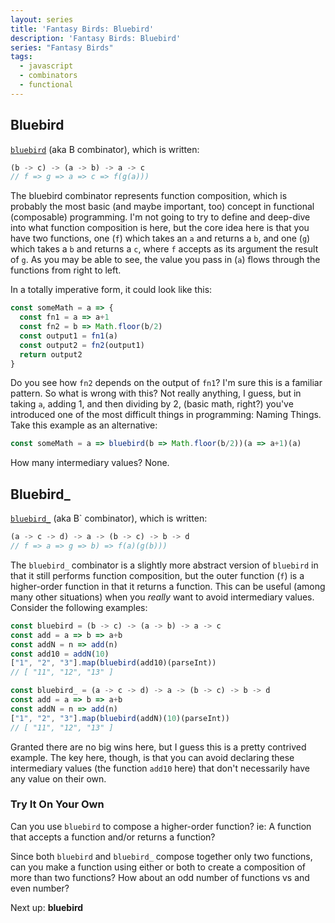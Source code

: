 ```yaml
---
layout: series
title: 'Fantasy Birds: Bluebird'
description: 'Fantasy Birds: Bluebird'
series: "Fantasy Birds"
tags: 
  - javascript
  - combinators
  - functional
---
```


## Bluebird

[`bluebird`](https://github.com/fantasyland/fantasy-birds#bluebird--b---c---a---b---a---c) (aka B combinator), which is written:

```javascript
(b -> c) -> (a -> b) -> a -> c
// f => g => a => c => f(g(a)))
```

The bluebird combinator represents function composition, which is probably the most basic (and maybe important, too) concept in functional (composable) programming. I'm not going to try to define and deep-dive into what function composition is here, but the core idea here is that you have two functions, one (`f`) which takes an `a` and returns a `b`, and one (`g`) which takes a `b` and returns a `c`, where `f` accepts as its argument the result of `g`. As you may be able to see, the value you pass in (`a`) flows through the functions from right to left.

In a totally imperative form, it could look like this:

```javascript
const someMath = a => {
  const fn1 = a => a+1
  const fn2 = b => Math.floor(b/2)
  const output1 = fn1(a)
  const output2 = fn2(output1)
  return output2
}
```

Do you see how `fn2` depends on the output of `fn1`? I'm sure this is a familiar pattern. So what is wrong with this? Not really anything, I guess, but in taking `a`, adding 1, and then dividing by 2, (basic math, right?) you've introduced one of the most difficult things in programming: Naming Things. Take this example as an alternative:

```javascript
const someMath = a => bluebird(b => Math.floor(b/2))(a => a+1)(a)
```

How many intermediary values? None.

## Bluebird_

[`bluebird_`](https://github.com/fantasyland/fantasy-birds#bluebird_--a---c---d---a---b---c---b---d) (aka B` combinator), which is written:

```javascript
(a -> c -> d) -> a -> (b -> c) -> b -> d
// f => a => g => b) => f(a)(g(b)))
```

The `bluebird_` combinator is a slightly more abstract version of `bluebird` in that it still performs function composition, but the outer function (`f`) is a higher-order function in that it returns a function. This can be useful (among many other situations) when you _really_ want to avoid intermediary values. Consider the following examples:

```javascript
const bluebird = (b -> c) -> (a -> b) -> a -> c
const add = a => b => a+b
const addN = n => add(n)
const add10 = addN(10)
["1", "2", "3"].map(bluebird(add10)(parseInt))
// [ "11", "12", "13" ]
```

```javascript
const bluebird_ = (a -> c -> d) -> a -> (b -> c) -> b -> d
const add = a => b => a+b
const addN = n => add(n)
["1", "2", "3"].map(bluebird(addN)(10)(parseInt))
// [ "11", "12", "13" ]
```

Granted there are no big wins here, but I guess this is a pretty contrived example. The key here, though, is that you can avoid declaring these intermediary values (the function `add10` here) that don't necessarily have any value on their own.

### Try It On Your Own

Can you use `bluebird` to compose a higher-order function? ie: A function that accepts a function and/or returns a function?

Since both `bluebird` and `bluebird_` compose together only two functions, can you make a function using either or both to create a composition of more than two functions? How about an odd number of functions vs and even number?

Next up: **bluebird**
